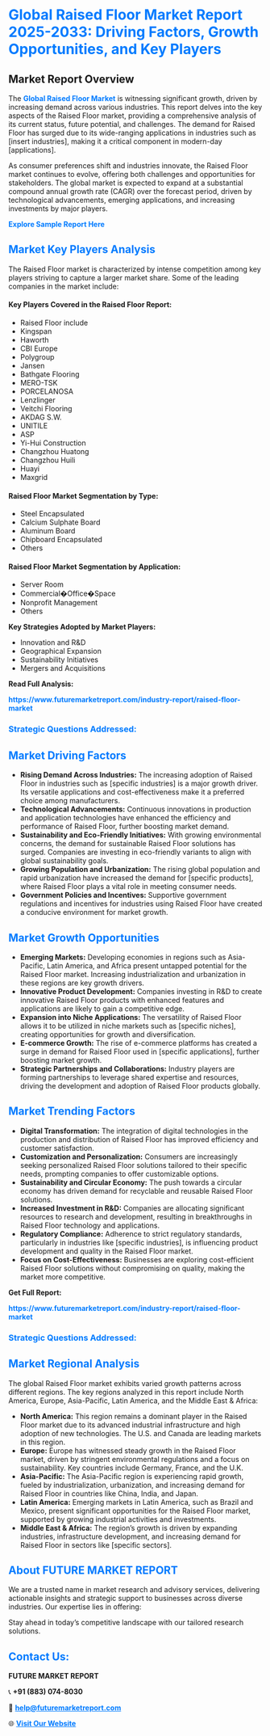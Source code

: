 <h1 style="color: #007BFF;">Global Raised Floor Market Report 2025-2033: Driving Factors, Growth Opportunities, and Key Players</h1>

<section id="overview">
<h2>Market Report Overview</h2>
<p>The <a href="https://www.futuremarketreport.com/industry-report/raised-floor-market" style="color: #007BFF; text-decoration: none;"><strong>Global Raised Floor Market</strong></a> is witnessing significant growth, driven by increasing demand across various industries. This report delves into the key aspects of the Raised Floor market, providing a comprehensive analysis of its current status, future potential, and challenges. The demand for Raised Floor has surged due to its wide-ranging applications in industries such as [insert industries], making it a critical component in modern-day [applications].</p>
<p>As consumer preferences shift and industries innovate, the Raised Floor market continues to evolve, offering both challenges and opportunities for stakeholders. The global market is expected to expand at a substantial compound annual growth rate (CAGR) over the forecast period, driven by technological advancements, emerging applications, and increasing investments by major players.</p>
</section>

<section id="overview">
<p><a href="https://www.futuremarketreport.com/request-sample/reportId=101433" style="color: #007BFF; text-decoration: none;"><strong>Explore Sample Report Here</strong></a></p>
</section>

<section id="key-players">
<h2 style="color: #007BFF;">Market Key Players Analysis</h2>
<p>The Raised Floor market is characterized by intense competition among key players striving to capture a larger market share. Some of the leading companies in the market include:</p>
<h4>Key Players Covered in the Raised Floor Report:</h4>
<ul><li>Raised Floor include</li><li>Kingspan</li><li>Haworth</li><li>CBI Europe</li><li>Polygroup</li><li>Jansen</li><li>Bathgate Flooring</li><li>MERO-TSK</li><li>PORCELANOSA</li><li>Lenzlinger</li><li>Veitchi Flooring</li><li>AKDAG S.W.</li><li>UNITILE</li><li>ASP</li><li>Yi-Hui Construction</li><li>Changzhou Huatong</li><li>Changzhou Huili</li><li>Huayi</li><li>Maxgrid</li></ul>
<h4>Raised Floor Market Segmentation by Type:</h4>
<ul><li>Steel Encapsulated</li><li>Calcium Sulphate Board</li><li>Aluminum Board</li><li>Chipboard Encapsulated</li><li>Others</li></ul>

<h4>Raised Floor Market Segmentation by Application:</h4>
<ul><li>Server Room</li><li>Commercial�Office�Space</li><li>Nonprofit Management</li><li>Others</li></ul>
<p><strong>Key Strategies Adopted by Market Players:</strong></p>
<ul>
<li>Innovation and R&D</li>
<li>Geographical Expansion</li>
<li>Sustainability Initiatives</li>
<li>Mergers and Acquisitions</li>
</ul>
</section>

<section>
<p><strong>Read Full Analysis: </strong></p><a href="https://www.futuremarketreport.com/industry-report/raised-floor-market" style="color: #007BFF; text-decoration: none;"><strong>https://www.futuremarketreport.com/industry-report/raised-floor-market</strong></a>
<h3 style="color: #007BFF;">Strategic Questions Addressed:</h3>
</section>

<section id="driving-factors">
<h2 style="color: #007BFF;">Market Driving Factors</h2>
<ul>
<li><strong>Rising Demand Across Industries:</strong> The increasing adoption of Raised Floor in industries such as [specific industries] is a major growth driver. Its versatile applications and cost-effectiveness make it a preferred choice among manufacturers.</li>
<li><strong>Technological Advancements:</strong> Continuous innovations in production and application technologies have enhanced the efficiency and performance of Raised Floor, further boosting market demand.</li>
<li><strong>Sustainability and Eco-Friendly Initiatives:</strong> With growing environmental concerns, the demand for sustainable Raised Floor solutions has surged. Companies are investing in eco-friendly variants to align with global sustainability goals.</li>
<li><strong>Growing Population and Urbanization:</strong> The rising global population and rapid urbanization have increased the demand for [specific products], where Raised Floor plays a vital role in meeting consumer needs.</li>
<li><strong>Government Policies and Incentives:</strong> Supportive government regulations and incentives for industries using Raised Floor have created a conducive environment for market growth.</li>
</ul>
</section>

<section id="growth-opportunities">
<h2 style="color: #007BFF;">Market Growth Opportunities</h2>
<ul>
<li><strong>Emerging Markets:</strong> Developing economies in regions such as Asia-Pacific, Latin America, and Africa present untapped potential for the Raised Floor market. Increasing industrialization and urbanization in these regions are key growth drivers.</li>
<li><strong>Innovative Product Development:</strong> Companies investing in R&D to create innovative Raised Floor products with enhanced features and applications are likely to gain a competitive edge.</li>
<li><strong>Expansion into Niche Applications:</strong> The versatility of Raised Floor allows it to be utilized in niche markets such as [specific niches], creating opportunities for growth and diversification.</li>
<li><strong>E-commerce Growth:</strong> The rise of e-commerce platforms has created a surge in demand for Raised Floor used in [specific applications], further boosting market growth.</li>
<li><strong>Strategic Partnerships and Collaborations:</strong> Industry players are forming partnerships to leverage shared expertise and resources, driving the development and adoption of Raised Floor products globally.</li>
</ul>
</section>

<section id="trending-factors">
<h2 style="color: #007BFF;">Market Trending Factors</h2>
<ul>
<li><strong>Digital Transformation:</strong> The integration of digital technologies in the production and distribution of Raised Floor has improved efficiency and customer satisfaction.</li>
<li><strong>Customization and Personalization:</strong> Consumers are increasingly seeking personalized Raised Floor solutions tailored to their specific needs, prompting companies to offer customizable options.</li>
<li><strong>Sustainability and Circular Economy:</strong> The push towards a circular economy has driven demand for recyclable and reusable Raised Floor solutions.</li>
<li><strong>Increased Investment in R&D:</strong> Companies are allocating significant resources to research and development, resulting in breakthroughs in Raised Floor technology and applications.</li>
<li><strong>Regulatory Compliance:</strong> Adherence to strict regulatory standards, particularly in industries like [specific industries], is influencing product development and quality in the Raised Floor market.</li>
<li><strong>Focus on Cost-Effectiveness:</strong> Businesses are exploring cost-efficient Raised Floor solutions without compromising on quality, making the market more competitive.</li>
</ul>
</section>

<section>
<p><strong>Get Full Report: </strong></p><a href="https://www.futuremarketreport.com/industry-report/raised-floor-market" style="color: #007BFF; text-decoration: none;"><strong>https://www.futuremarketreport.com/industry-report/raised-floor-market</strong></a>
<h3 style="color: #007BFF;">Strategic Questions Addressed:</h3>
</section>


<section id="regional-analysis">
<h2 style="color: #007BFF;">Market Regional Analysis</h2>
<p>The global Raised Floor market exhibits varied growth patterns across different regions. The key regions analyzed in this report include North America, Europe, Asia-Pacific, Latin America, and the Middle East & Africa:</p>
<ul>
<li><strong>North America:</strong> This region remains a dominant player in the Raised Floor market due to its advanced industrial infrastructure and high adoption of new technologies. The U.S. and Canada are leading markets in this region.</li>
<li><strong>Europe:</strong> Europe has witnessed steady growth in the Raised Floor market, driven by stringent environmental regulations and a focus on sustainability. Key countries include Germany, France, and the U.K.</li>
<li><strong>Asia-Pacific:</strong> The Asia-Pacific region is experiencing rapid growth, fueled by industrialization, urbanization, and increasing demand for Raised Floor in countries like China, India, and Japan.</li>
<li><strong>Latin America:</strong> Emerging markets in Latin America, such as Brazil and Mexico, present significant opportunities for the Raised Floor market, supported by growing industrial activities and investments.</li>
<li><strong>Middle East & Africa:</strong> The region’s growth is driven by expanding industries, infrastructure development, and increasing demand for Raised Floor in sectors like [specific sectors].</li>
</ul>
</section>

<footer>
<h2 style="color: #007BFF;">About FUTURE MARKET REPORT</h2>
<p>We are a trusted name in market research and advisory services, delivering actionable insights and strategic support to businesses across diverse industries. Our expertise lies in offering:</p>

<p>Stay ahead in today’s competitive landscape with our tailored research solutions.</p>

<h2 style="color: #007BFF;">Contact Us:</h2>
<p><strong>FUTURE MARKET REPORT</strong></p>
<p>📞 <strong>+91 (883) 074-8030</strong></p>
<p>📧 <strong><a href="mailto:help@futuremarketreport.com" style="color: #007BFF;">help@futuremarketreport.com</a></strong></p>
<p>🌐 <strong><a href="https://www.futuremarketreport.com/" style="color: #007BFF;">Visit Our Website</a></strong></p>
</footer>